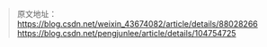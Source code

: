 > 原文地址： <https://blog.csdn.net/weixin_43674082/article/details/88028266>
https://blog.csdn.net/pengjunlee/article/details/104754725